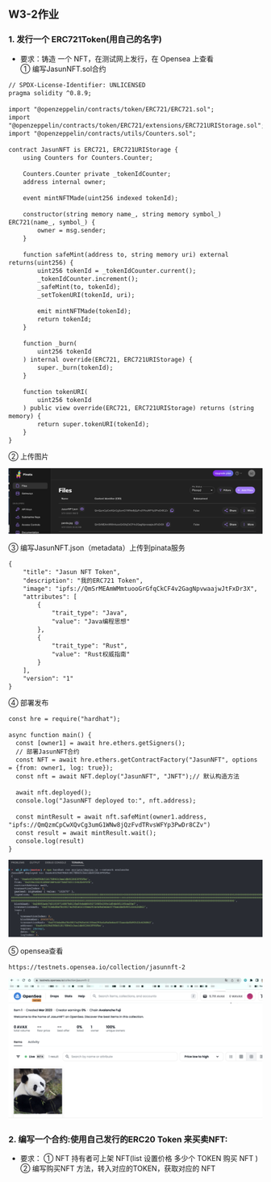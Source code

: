 ## W3-2作业
### 1. 发行一个 ERC721Token(用自己的名字)
* 要求：铸造 一个 NFT，在测试网上发行，在 Opensea 上查看<br>
① 编写JasunNFT.sol合约
```
// SPDX-License-Identifier: UNLICENSED
pragma solidity ^0.8.9;

import "@openzeppelin/contracts/token/ERC721/ERC721.sol";
import "@openzeppelin/contracts/token/ERC721/extensions/ERC721URIStorage.sol";
import "@openzeppelin/contracts/utils/Counters.sol";

contract JasunNFT is ERC721, ERC721URIStorage {
    using Counters for Counters.Counter;

    Counters.Counter private _tokenIdCounter;
    address internal owner;

    event mintNFTMade(uint256 indexed tokenId);

    constructor(string memory name_, string memory symbol_) ERC721(name_, symbol_) {
        owner = msg.sender;
    }

    function safeMint(address to, string memory uri) external returns(uint256) {
        uint256 tokenId = _tokenIdCounter.current();
        _tokenIdCounter.increment();
        _safeMint(to, tokenId);
        _setTokenURI(tokenId, uri);

        emit mintNFTMade(tokenId);
        return tokenId;
    }

    function _burn(
        uint256 tokenId
    ) internal override(ERC721, ERC721URIStorage) {
        super._burn(tokenId);
    }

    function tokenURI(
        uint256 tokenId
    ) public view override(ERC721, ERC721URIStorage) returns (string memory) {
        return super.tokenURI(tokenId);
    }
}

```
② 上传图片<br>
<p align="center">
  <img src="./images/pinata.png">
</p>
③ 编写JasunNFT.json（metadata）上传到pinata服务<br>

```
{
    "title": "Jasun NFT Token",
    "description": "我的ERC721 Token",
    "image": "ipfs://QmSrMEAmWMmtuooGrGfqCkCF4v2GagNpvwaajwJtFxDr3X",
    "attributes": [
        {
            "trait_type": "Java",
            "value": "Java编程思想"
        },
        {
            "trait_type": "Rust",
            "value": "Rust权威指南"
        }
    ],
    "version": "1"
}
```
④ 部署发布<br>

```
const hre = require("hardhat");

async function main() {
  const [owner1] = await hre.ethers.getSigners();
  // 部署JasunNFT合约
  const NFT = await hre.ethers.getContractFactory("JasunNFT", options = {from: owner1, log: true});
  const nft = await NFT.deploy("JasunNFT", "JNFT");// 默认构造方法

  await nft.deployed();
  console.log("JasunNFT deployed to:", nft.address);

  const mintResult = await nft.safeMint(owner1.address, "ipfs://QmQzmCpCwXQvCg3umG1WNw8jQzFvdTRvsWFYp3PwDr8CZv")
  const result = await mintResult.wait();
  console.log(result)
}
```
<p align="center">
  <img src="./images/deploy.png">
</p>
⑤ opensea查看<br>

```
https://testnets.opensea.io/collection/jasunnft-2
```
<p align="center">
  <img src="./images/opensea.png">
</p>

### 2. 编写一个合约:使用自己发行的ERC20 Token 来买卖NFT:
* 要求： ① NFT 持有者可上架 NFT(list 设置价格 多少个 TOKEN 购买 NFT ) <br>
        ② 编写购买NFT 方法，转入对应的TOKEN，获取对应的 NFT <br>
